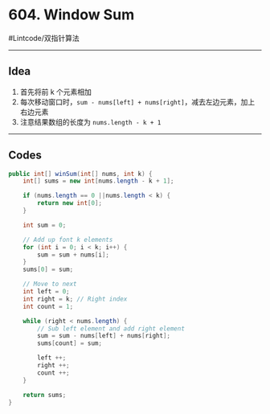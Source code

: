 # 604. Window Sum
#Lintcode/双指针算法
- - - -
## Idea
1. 首先将前 k 个元素相加
2. 每次移动窗口时，`sum - nums[left] + nums[right]`，减去左边元素，加上右边元素
3. 注意结果数组的长度为 `nums.length - k + 1`
- - - -
## Codes
```java
public int[] winSum(int[] nums, int k) {
    int[] sums = new int[nums.length - k + 1];

    if (nums.length == 0 ||nums.length < k) {
        return new int[0];
    }

    int sum = 0;

    // Add up font k elements
    for (int i = 0; i < k; i++) {
        sum = sum + nums[i];
    }
    sums[0] = sum;

    // Move to next
    int left = 0;
    int right = k; // Right index
    int count = 1;

    while (right < nums.length) {
        // Sub left element and add right element
        sum = sum - nums[left] + nums[right];
        sums[count] = sum;

        left ++;
        right ++;
        count ++;
    }

    return sums;
}
```